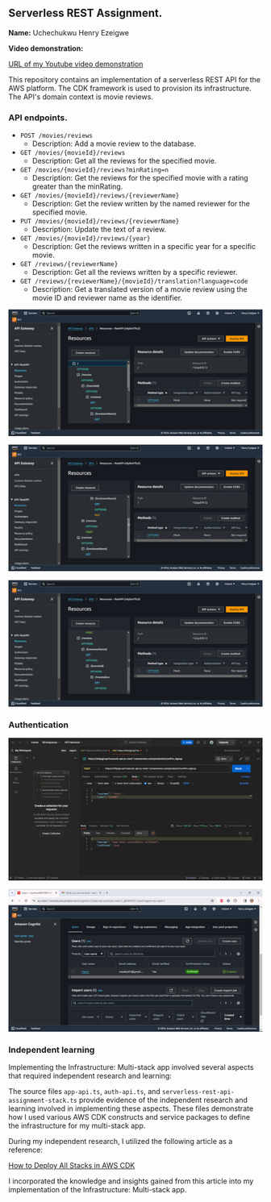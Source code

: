 ## Serverless REST Assignment.

**Name:** Uchechukwu Henry Ezeigwe

**Video demonstration:**

[URL of my Youtube video demonstration](https://www.youtube.com/watch?v=Fyxg0GJGW1A)

This repository contains an implementation of a serverless REST API for the AWS platform. The CDK framework is used to provision its infrastructure. The API's domain context is movie reviews.

### API endpoints.

- `POST /movies/reviews`
  - Description: Add a movie review to the database.
- `GET /movies/{movieId}/reviews`
  - Description: Get all the reviews for the specified movie.
- `GET /movies/{movieId}/reviews?minRating=n`
  - Description: Get the reviews for the specified movie with a rating greater than the minRating.
- `GET /movies/{movieId}/reviews/{reviewerName}`
  - Description: Get the review written by the named reviewer for the specified movie.
- `PUT /movies/{movieId}/reviews/{reviewerName}`
  - Description: Update the text of a review.
- `GET /movies/{movieId}/reviews/{year}`
  - Description: Get the reviews written in a specific year for a specific movie.
- `GET /reviews/{reviewerName}`
  - Description: Get all the reviews written by a specific reviewer.
- `GET /reviews/{reviewerName}/{movieId}/translation?language=code`
  - Description: Get a translated version of a movie review using the movie ID and reviewer name as the identifier.

![](./images/api1.png)

![](./images/api2.png)

![](./images/api3.png)

### Authentication

![](./images/pool1.png)

![](./images/pool2.png)

### Independent learning

Implementing the Infrastructure: Multi-stack app involved several aspects that required independent research and learning:

The source files `app-api.ts`, `auth-api.ts`, and `serverless-rest-api-assignment-stack.ts` provide evidence of the independent research and learning involved in implementing these aspects. These files demonstrate how I used various AWS CDK constructs and service packages to define the infrastructure for my multi-stack app.

During my independent research, I utilized the following article as a reference:

[How to Deploy All Stacks in AWS CDK](https://blog.mikaeels.com/how-to-deploy-all-stacks-in-aws-cdk)

I incorporated the knowledge and insights gained from this article into my implementation of the Infrastructure: Multi-stack app.
